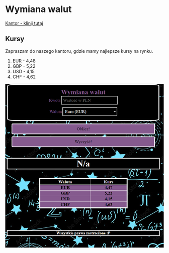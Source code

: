 # Wymiana walut

[Kantor - klinij tutaj](https://mojz3szp.github.io/kantor/kantor.html)

## Kursy

Zapraszam do naszego kantoru, gdzie mamy najlepsze kursy na rynku.

1. EUR - 4,48
2. GBP - 5,22
3. USD - 4,15
4. CHF - 4,62

![ADD](./image/Zrzut%20ekranu.png)
